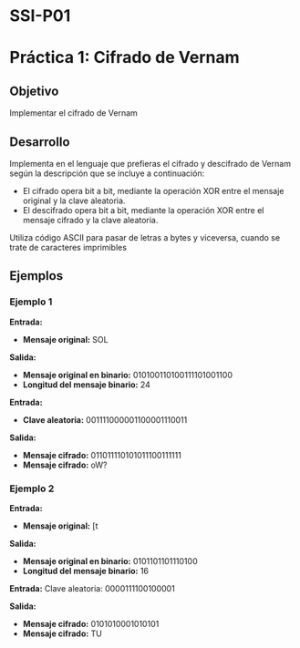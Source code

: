# SSI-P01
# Práctica 1: Cifrado de Vernam
## Objetivo
Implementar el cifrado de Vernam
## Desarrollo
Implementa en el lenguaje que prefieras el cifrado y descifrado de Vernam según la descripción que se incluye a continuación:
- El cifrado opera bit a bit, mediante la operación XOR entre el mensaje original y la clave aleatoria. 
- El descifrado opera bit a bit, mediante la operación XOR entre el mensaje
cifrado y la clave aleatoria.

Utiliza código ASCII para pasar de letras a bytes y viceversa, cuando se trate de
caracteres imprimibles
## Ejemplos
### Ejemplo 1
__Entrada:__
- __Mensaje original:__ SOL

__Salida:__
- __Mensaje original en binario:__ 010100110100111101001100
- __Longitud del mensaje binario:__ 24

__Entrada:__
- __Clave aleatoria:__ 001111000001100001110011

__Salida:__
- __Mensaje cifrado:__ 011011110101011100111111
- __Mensaje cifrado:__ oW?

### Ejemplo 2
__Entrada:__
- __Mensaje original:__ [t

__Salida:__
- __Mensaje original en binario:__ 0101101101110100
- __Longitud del mensaje binario:__ 16

__Entrada:__
Clave aleatoria: 0000111100100001

__Salida:__
- __Mensaje cifrado:__ 0101010001010101
- __Mensaje cifrado:__ TU